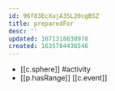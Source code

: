 ```yaml
---
id: 96f83EcXujA3SL20cgBSZ
title: preparedFor
desc: ''
updated: 1671318838978
created: 1635784436546
---
```





- [[c.sphere]] #activity
- [[p.hasRange]] [[c.event]]
